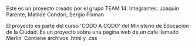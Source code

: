 Este es un proyecto creado por el grupo TEAM 14.
Integrantes: Joaquín Parente, Matilde Condori, Sergio Fixman

El proyecto es parte del curso 'CODO A CODO' del Ministerio de Educacion de la Ciudad.
Es un proyecto sobre una pagina web de un cafe llamado Merlin.
Contiene archivos .html y .css
